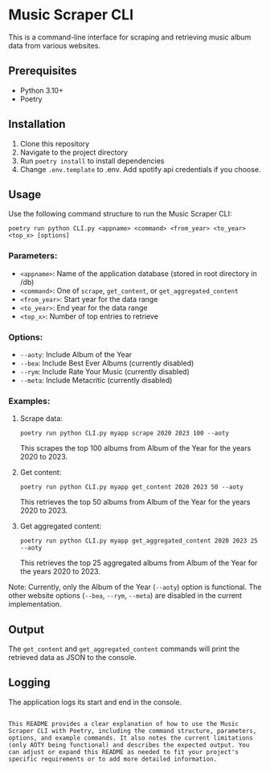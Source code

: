 # Music Scraper CLI

This is a command-line interface for scraping and retrieving music album data from various websites.

## Prerequisites

- Python 3.10+
- Poetry

## Installation

1. Clone this repository
2. Navigate to the project directory
3. Run `poetry install` to install dependencies
4. Change `.env.template` to .env. Add spotify api credentials if you choose.

## Usage

Use the following command structure to run the Music Scraper CLI:

```
poetry run python CLI.py <appname> <command> <from_year> <to_year> <top_x> [options]
```

### Parameters:

- `<appname>`: Name of the application database (stored in root directory in /db)
- `<command>`: One of `scrape`, `get_content`, or `get_aggregated_content`
- `<from_year>`: Start year for the data range
- `<to_year>`: End year for the data range
- `<top_x>`: Number of top entries to retrieve

### Options:

- `--aoty`: Include Album of the Year
- `--bea`: Include Best Ever Albums (currently disabled)
- `--rym`: Include Rate Your Music (currently disabled)
- `--meta`: Include Metacritic (currently disabled)

### Examples:

1. Scrape data:
   ```
   poetry run python CLI.py myapp scrape 2020 2023 100 --aoty
   ```
   This scrapes the top 100 albums from Album of the Year for the years 2020 to 2023.

2. Get content:
   ```
   poetry run python CLI.py myapp get_content 2020 2023 50 --aoty
   ```
   This retrieves the top 50 albums from Album of the Year for the years 2020 to 2023.

3. Get aggregated content:
   ```
   poetry run python CLI.py myapp get_aggregated_content 2020 2023 25 --aoty
   ```
   This retrieves the top 25 aggregated albums from Album of the Year for the years 2020 to 2023.

Note: Currently, only the Album of the Year (`--aoty`) option is functional. The other website options (`--bea`, `--rym`, `--meta`) are disabled in the current implementation.

## Output

The `get_content` and `get_aggregated_content` commands will print the retrieved data as JSON to the console.

## Logging

The application logs its start and end in the console.

```

This README provides a clear explanation of how to use the Music Scraper CLI with Poetry, including the command structure, parameters, options, and example commands. It also notes the current limitations (only AOTY being functional) and describes the expected output. You can adjust or expand this README as needed to fit your project's specific requirements or to add more detailed information.
